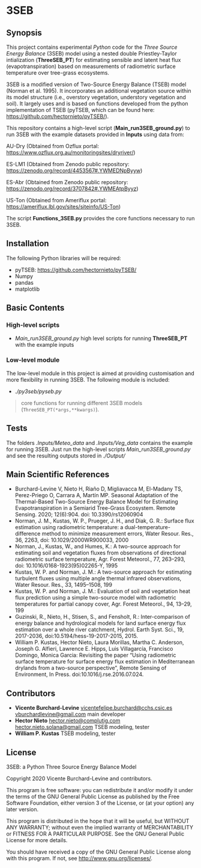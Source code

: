 # 3SEB

## Synopsis

This project contains experimental *Python* code for the *Three Source Energy Balance*  (3SEB) model using a nested double Priestley-Taylor intialization (**ThreeSEB_PT**) for estimating sensible and latent heat flux (evapotranspiration) based on measurements of radiometric surface temperature over tree-grass ecosystems. 

3SEB is a modified version of Two-Source Energy Balance (TSEB) model (Norman et al. 1995). It incorporates an additional vegetation source within its model structure (i.e., overstory vegetation, understory vegetation and soil). It largely uses and is based on functions developed from the python implementation of TSEB (pyTSEB, which can be found here: https://github.com/hectornieto/pyTSEB/).

This repository contains a high-level script (**Main_run3SEB_ground.py**) to run 3SEB with the example datasets provided in **Inputs** using data from:

AU-Dry (Obtained from Ozflux portal: https://www.ozflux.org.au/monitoringsites/dryriver/)

ES-LM1 (Obtained from Zenodo public repository: https://zenodo.org/record/4453567#.YWMEDNpByyw)

ES-Abr (Obtained from Zenodo public repository: https://zenodo.org/record/3707842#.YWMEAtpByyz)

US-Ton (Obtained from Ameriflux portal: https://ameriflux.lbl.gov/sites/siteinfo/US-Ton)


The script **Functions_3SEB.py** provides the core functions necessary to run 3SEB.


## Installation
The following Python libraries will be required:
- pyTSEB: https://github.com/hectornieto/pyTSEB/
- Numpy
- pandas
- matplotlib

## Basic Contents
### High-level scripts
- *Main_run3SEB_ground.py*  high level scripts for running **ThreeSEB_PT** with the example inputs

### Low-level module
The low-level module in this project is aimed at providing customisation and more flexibility in running 3SEB. 
The following module is included:

- *./py3seb/pyseb.py*
> core functions for running different 3SEB models (`ThreeSEB_PT(*args,**kwargs)`). 

## Tests
The folders *.Inputs/Meteo_data* and *.Inputs/Veg_data* contains the example for running 3SEB. Just run the high-level scripts *Main_run3SEB_ground.py* and see the resulting outputs stored in *./Output/*

## Main Scientific References
- Burchard-Levine V, Nieto H, Riaño D, Migliavacca M, El-Madany TS, Perez-Priego O, Carrara A, Martín MP. Seasonal Adaptation of the Thermal-Based Two-Source Energy Balance Model for Estimating Evapotranspiration in a Semiarid Tree-Grass Ecosystem. Remote Sensing. 2020; 12(6):904. doi: 10.3390/rs12060904
- Norman,  J.  M.,  Kustas,  W.  P.,  Prueger,  J.  H.,  and  Diak,  G.  R.: Surface  flux  estimation  using  radiometric  temperature:  a  dual-temperature-difference method to minimize measurement errors, Water  Resour.  Res.,  36,  2263,  doi: 10.1029/2000WR900033, 2000
- Norman,  J.,  Kustas,  W.,  and  Humes,  K.:  A  two-source  approach for estimating soil and vegetation fluxes from observations of directional radiometric surface temperature, Agr. Forest Meteorol., 77, 263–293, doi: 10.1016/0168-1923(95)02265-Y, 1995
- Kustas, W. P. and Norman, J. M.: A two-source approach for estimating turbulent fluxes using multiple angle thermal infrared observations, Water Resour. Res., 33, 1495–1508, 199
- Kustas,  W.  P.  and  Norman,  J.  M.:  Evaluation  of  soil  and  vegetation heat flux prediction using a simple two-source model with radiometric  temperatures  for  partial  canopy  cover,  Agr.  Forest Meteorol., 94, 13–29, 199
- Guzinski, R., Nieto, H., Stisen, S., and Fensholt, R.: Inter-comparison of energy balance and hydrological models for land surface energy flux estimation over a whole river catchment, Hydrol. Earth Syst. Sci., 19, 2017-2036, doi:10.5194/hess-19-2017-2015, 2015.
- William P. Kustas, Hector Nieto, Laura Morillas, Martha C. Anderson, Joseph G. Alfieri, Lawrence E. Hipps, Luis Villagarcía, Francisco Domingo, Monica Garcia: Revisiting the paper “Using radiometric surface temperature for surface energy flux estimation in Mediterranean drylands from a two-source perspective”, Remote Sensing of Environment, In Press. doi:10.1016/j.rse.2016.07.024.

## Contributors
- **Vicente Burchard-Levine** <vicentefelipe.burchard@cchs.csic.es> <vburchardlevine@gmail.com> main developer
- **Hector Nieto** <hector.nieto@complutig.com> <hector.nieto.solana@gmail.com> TSEB modeling, tester 
- **William P. Kustas** TSEB modeling, tester 

## License
3SEB: a Python Three Source Energy Balance Model

Copyright 2020 Vicente Burchard-Levine and contributors.
    
This program is free software: you can redistribute it and/or modify
it under the terms of the GNU General Public License as published by
the Free Software Foundation, either version 3 of the License, or
(at your option) any later version.

This program is distributed in the hope that it will be useful,
but WITHOUT ANY WARRANTY; without even the implied warranty of
MERCHANTABILITY or FITNESS FOR A PARTICULAR PURPOSE.  See the
GNU General Public License for more details.

You should have received a copy of the GNU General Public License
along with this program.  If not, see <http://www.gnu.org/licenses/>.
